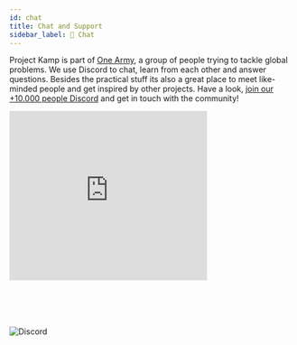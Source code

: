```yaml
---
id: chat
title: Chat and Support
sidebar_label: 💬 Chat
---
```



Project Kamp is part of [One Army](https://onearmy.earth), a group of people trying to tackle global problems. We use Discord to chat, learn from each other and answer questions. Besides the practical stuff its also a great place to meet like-minded people and get inspired by other projects. Have a look, [join our +10.000 people Discord](https://discordapp.com/invite/rnx7m4t) and get in touch with the community!

<iframe src="https://discordapp.com/widget?id=586676777334865928&theme=dark" width="350" height="300" allowtransparency="true" frameborder="0"></iframe>




<br>
<br>

<br>
<br>
<br>

![Discord](assets/support/onearmy-banner.png)
